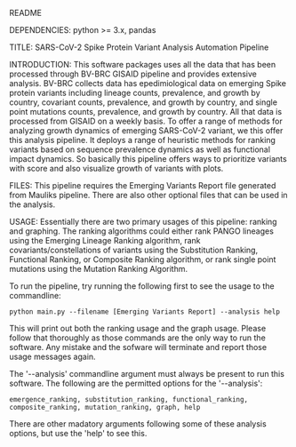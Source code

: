 README

DEPENDENCIES: python >= 3.x, pandas

TITLE: SARS-CoV-2 Spike Protein Variant Analysis Automation Pipeline

INTRODUCTION: This software packages uses all the data that has been processed through BV-BRC GISAID pipeline and provides extensive analysis.
BV-BRC collects data has epedimiological data on emerging Spike protein variants including lineage counts, prevalence, and growth by country,
covariant counts, prevalence, and growth by country, and single point mutations counts, prevalence, and growth by country.  All
that data is processed from GISAID on a weekly basis.  To offer a range of methods for analyzing growth dynamics of emerging SARS-CoV-2
variant, we this offer this analysis pipeline.  It deploys a range of heuristic methods for ranking variants based on sequence prevalence
dynamics as well as functional impact dynamics.  So basically this pipeline offers ways to prioritize variants with score and also visualize
growth of variants with plots.

FILES: This pipeline requires the Emerging Variants Report file generated from Mauliks pipeline.  There are also other optional files that
can be used in the analysis.

USAGE: Essentially there are two primary usages of this pipeline: ranking and graphing.  The ranking algorithms could either rank PANGO
lineages using the Emerging Lineage Ranking algorithm, rank covariants/constellations of variants using the Substitution Ranking, Functional
Ranking, or Composite Ranking algorithm, or rank single point mutations using the Mutation Ranking Algorithm.

To run the pipeline, try running the following first to see the usage to the commandline:

	python main.py --filename [Emerging Variants Report] --analysis help

This will print out both the ranking usage and the graph usage.  Please follow that thoroughly as those commands are the only way to run
the software. Any mistake and the sofware will terminate and report those usage messages again.

The '--analysis' commandline argument must always be present to run this software. The following are the permitted options for the
'--analysis':

	emergence_ranking, substitution_ranking, functional_ranking, composite_ranking, mutation_ranking, graph, help

There are other madatory arguments following some of these analysis options, but use the 'help' to see this.